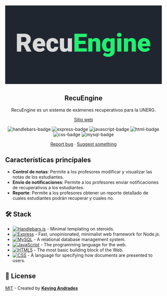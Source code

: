 <div align="center">
<a href="https://recuengine.vercel.app/">

![logo]

</a>

## RecuEngine

<p>RecuEngine es un sistema de exámenes recuperativos para la UNERG.</p>

<div align="center">
	<a href="https://recuengine.vercel.app/">Sitio web</a>
</div>

</div>

<p></p>

<div align="center">

![handlebars-badge]
![express-badge]
![javascript-badge]
![html-badge]
![css-badge]
![mysql-badge]

<a href="https://github.com/kevingjs/ThePowerJeans/issues">Report bug</a>
·
<a href="https://github.com/kevingjs/ThePowerJeans/issues">Suggest something</a>

</div>

## Características principales

- **Control de notas**: Permite a los profesores modificar y visualizar las notas de los estudiantes.
- **Envio de notificaciones**: Permite a los profesores enviar notificaciones de recuperativos a los estudiantes.
- **Reporte**: Permite a los profesores obtener un reporte detallado de cuales estudiantes podrán recuperar y cuales no.

## 🛠️ Stack

- [![Handlebars.js][handlebars-badge]][handlebars-url] - Minimal templating on steroids.
- [![Express][express-badge]][express-url] - Fast, unopinionated, minimalist web framework for Node.js.
- [![MySQL][mysql-badge]][mysql-url] - A relational database management system.
- [![JavaScript][javascript-badge]][javascript-url] - The programming language for the web.
- [![HTML5][html-badge]][html-url] - The most basic building block of the Web.
- [![CSS][css-badge]][css-url] - A language for specifying how documents are presented to users.

## 🔑 License

[MIT](https://github.com/kevingjs/ThePowerJeans/blob/main/LICENSE) - Created by [**Keving Andrades**](https://github.com/kevingjs)


<!-- MARKDOWN LINKS & IMAGES -->
[logo]: api/public/assets/og.jpg
[handlebars-url]: https://handlebarsjs.com/
[express-url]: https://expressjs.com/
[mysql-url]: https://www.mysql.com/
[html-url]: https://developer.mozilla.org/en-US/docs/Web/HTML
[css-url]: https://developer.mozilla.org/en-US/docs/Web/CSS
[javascript-url]: https://developer.mozilla.org/en-US/docs/Web/JavaScript
[handlebars-badge]: https://img.shields.io/badge/Handlebars.js-fff?style=for-the-badge&logo=handlebarsdotjs&logoColor=000&color=f0772b
[express-badge]: https://img.shields.io/badge/Express-fff?style=for-the-badge&logo=express&logoColor=fff&color=000
[mysql-badge]: https://img.shields.io/badge/MySQL-fff?style=for-the-badge&logo=mysql&logoColor=fff&color=4479A1
[javascript-badge]: https://img.shields.io/badge/JavaScript-F7DF1E?logo=JavaScript&logoColor=000&style=for-the-badge
[html-badge]: https://img.shields.io/badge/HTML5-E34F26?style=for-the-badge&logo=html5&logoColor=000
[css-badge]: https://img.shields.io/badge/CSS-239120?&style=for-the-badge&logo=css3&logoColor=000
